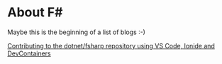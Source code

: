 # About F#

Maybe this is the beginning of a list of blogs :-)

[Contributing to the dotnet/fsharp repository using VS Code, Ionide and DevContainers](ContributingToFSharpUsingVSCodeIonideDevContainers.md)

